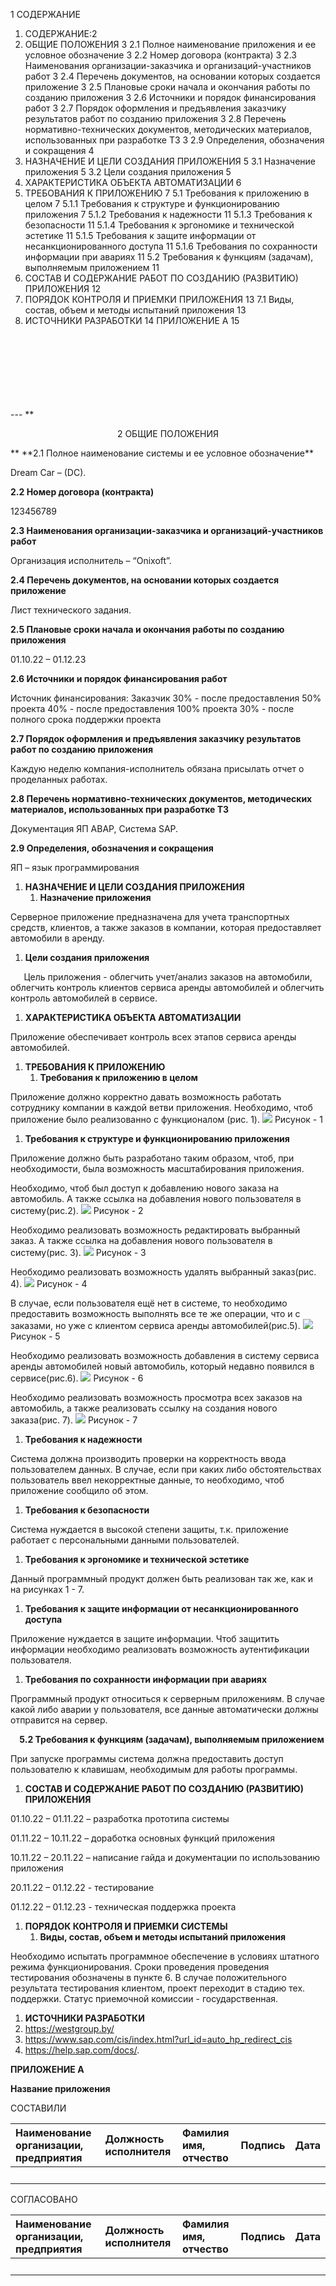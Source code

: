 
1 СОДЕРЖАНИЕ

1. СОДЕРЖАНИЕ:2
2. ОБЩИЕ ПОЛОЖЕНИЯ	3
2.1 Полное наименование приложения и ее условное обозначение	3
2.2 Номер договора (контракта)	3
2.3 Наименования организации-заказчика и организаций-участников работ	3
2.4 Перечень документов, на основании которых создается приложение	3
2.5 Плановые сроки начала и окончания работы по созданию приложения	3
2.6 Источники и порядок финансирования работ	3
2.7 Порядок оформления и предъявления заказчику результатов работ по созданию приложения	3
2.8 Перечень нормативно-технических документов, методических материалов, использованных при разработке ТЗ	3
2.9 Определения, обозначения и сокращения	4
3. НАЗНАЧЕНИЕ И ЦЕЛИ СОЗДАНИЯ ПРИЛОЖЕНИЯ	5
3.1 Назначение приложения	5
3.2 Цели создания приложения	5
4. ХАРАКТЕРИСТИКА ОБЪЕКТА АВТОМАТИЗАЦИИ	6
5. ТРЕБОВАНИЯ К ПРИЛОЖЕНИЮ	7
   5.1 Требования к приложению в целом	7
      5.1.1 Требования к структуре и функционированию приложения	7
      5.1.2 Требования к надежности	11
      5.1.3 Требования к безопасности	11
5.1.4 Требования к эргономике и технической эстетике	11
5.1.5 Требования к защите информации от несанкционированного доступа	11
5.1.6 Требования по сохранности информации при авариях	11
5.2 Требования к функциям (задачам), выполняемым приложением	11
6. СОСТАВ И СОДЕРЖАНИЕ РАБОТ ПО СОЗДАНИЮ (РАЗВИТИЮ) ПРИЛОЖЕНИЯ		12
7. ПОРЯДОК КОНТРОЛЯ И ПРИЕМКИ ПРИЛОЖЕНИЯ	13
7.1 Виды, состав, объем и методы испытаний приложения	13
8. ИСТОЧНИКИ РАЗРАБОТКИ	14
ПРИЛОЖЕНИЕ А	15
<br>
<br>
<br>
<br>
<br>
<br>
<br>
---
 **<p style="text-align: center;">2 ОБЩИЕ ПОЛОЖЕНИЯ</p>**
**2.1 Полное наименование системы и ее условное обозначение**

Dream Car – (DC).

**2.2 Номер договора (контракта)**

123456789

**2.3 Наименования организации-заказчика и организаций-участников работ**

Организация исполнитель – “Onixoft”.

**2.4 Перечень документов, на основании которых создается приложение**

Лист технического задания.

**2.5 Плановые сроки начала и окончания работы по созданию приложения**

01.10.22 – 01.12.23

**2.6 Источники и порядок финансирования работ**

Источник финансирования: Заказчик
30% - после предоставления 50% проекта
40% - после предоставления 100% проекта 
30% - после полного срока поддержки проекта 

**2.7 Порядок оформления и предъявления заказчику результатов работ по созданию приложения**

Каждую неделю компания-исполнитель обязана присылать отчет о проделанных работах.

**2.8 Перечень нормативно-технических документов, методических материалов, использованных при разработке ТЗ**

Документация ЯП ABAP,
Cистема SAP. 

**2.9 Определения, обозначения и сокращения**

ЯП – язык программирования

1. **НАЗНАЧЕНИЕ И ЦЕЛИ СОЗДАНИЯ ПРИЛОЖЕНИЯ**
   1. **Назначение приложения** 

Серверное приложение предназначена для учета транспортных средств, клиентов, а также заказов в компании, которая предоставляет автомобили в аренду.

1. **Цели создания приложения**

`	`Цель приложения - облегчить учет/анализ заказов на автомобили, облегчить контроль клиентов сервиса аренды автомобилей и облегчить контроль автомобилей в сервисе.

1. **ХАРАКТЕРИСТИКА ОБЪЕКТА АВТОМАТИЗАЦИИ**

Приложение обеспечивает контроль всех этапов сервиса аренды автомобилей.

1. **ТРЕБОВАНИЯ К ПРИЛОЖЕНИЮ**
   1. **Требования к приложению в целом**

Приложение должно корректно давать возможность работать сотруднику компании в каждой ветви приложения. Необходимо, чтоб приложение было реализованно с функционалом (рис. 1).
![](Aspose.Words.e5024749-d19b-40fb-99e2-7ace5711bff3.001.png)
Рисунок - 1

1. **Требования к структуре и функционированию приложения**

Приложение должно быть разработано таким образом, чтоб, при необходимости, была возможность масштабирования приложения.

Необходимо, чтоб был доступ к добавлению нового заказа на автомобиль. А также ссылка на добавления нового пользователя в систему(рис.2).
![](Aspose.Words.e5024749-d19b-40fb-99e2-7ace5711bff3.002.png)
Рисунок - 2

Необходимо реализовать возможность редактировать выбранный заказ. А также ссылка на добавления нового пользователя в систему(рис. 3).
![](Aspose.Words.e5024749-d19b-40fb-99e2-7ace5711bff3.003.png)
Рисунок - 3

Необходимо реализовать возможность удалять выбранный заказ(рис. 4).
![](Aspose.Words.e5024749-d19b-40fb-99e2-7ace5711bff3.004.png)
Рисунок - 4

В случае, если пользователя ещё нет в системе, то необходимо предоставить возможность выполнять все те же операции, что и с заказами, но уже с клиентом сервиса аренды автомобилей(рис.5).
![](Aspose.Words.e5024749-d19b-40fb-99e2-7ace5711bff3.005.png)
Рисунок - 5

Необходимо реализовать возможность добавления в систему сервиса аренды автомобилей новый автомобиль, который недавно появился в сервисе(рис.6).
![](Aspose.Words.e5024749-d19b-40fb-99e2-7ace5711bff3.006.png)
Рисунок - 6

Необходимо реализовать возможность просмотра всех заказов на автомобиль, а также реализовать ссылку на создания нового заказа(рис. 7).
![](Aspose.Words.e5024749-d19b-40fb-99e2-7ace5711bff3.007.png)
Рисунок - 7

1. **Требования к надежности**

Система должна производить проверки на корректность ввода пользователем данных. В случае, если при каких либо обстоятельствах пользователь ввел некорректные данные, то необходимо, чтоб приложение сообщило об этом.

1. **Требования к безопасности**

Система нуждается в высокой степени защиты, т.к. приложение работает с персональными данными пользователей.

1. **Требования к эргономике и технической эстетике**

Данный программный продукт должен быть реализован так же, как и на рисунках 1 - 7.

1. **Требования к защите информации от несанкционированного доступа**

Приложение нуждается в защите информации. Чтоб защитить информации необходимо реализовать возможность аутентификации пользователя.

1. **Требования по сохранности информации при авариях**

Программный продукт относиться к серверным приложениям. В случае какой либо аварии у пользователя, все данные автоматически должны отправится на сервер.

`  `**5.2	  Требования к функциям (задачам), выполняемым приложением**

При запуске программы система должна предоставить доступ пользователю к клавишам, необходимым для работы программы.

1. **СОСТАВ И СОДЕРЖАНИЕ РАБОТ ПО СОЗДАНИЮ (РАЗВИТИЮ) ПРИЛОЖЕНИЯ**

01.10.22 – 01.11.22 – разработка прототипа системы

01.11.22 – 10.11.22 – доработка основных функций приложения

10.11.22 – 20.11.22 – написание гайда и документации по использованию приложения

20.11.22 – 01.12.22 - тестирование

01.12.22 – 01.12.23 - техническая поддержка проекта

1. **ПОРЯДОК КОНТРОЛЯ И ПРИЕМКИ СИСТЕМЫ**
   1. **Виды, состав, объем и методы испытаний приложения**

Необходимо испытать программное обеспечение в условиях штатного режима функционирования. Сроки проведения проведения тестирования обозначены в пункте 6. В случае положительного результата тестирования клиентом, проект переходит в стадию тех. поддержки. Статус приемочной комиссии - государственная.

1. **ИСТОЧНИКИ РАЗРАБОТКИ**
1. <https://westgroup.by/>
1. <https://www.sap.com/cis/index.html?url_id=auto_hp_redirect_cis>
1. https://help.sap.com/docs/.

**ПРИЛОЖЕНИЕ А**

**Название приложения**

СОСТАВИЛИ 

|Наименование организации, предприятия|Должность исполнителя|Фамилия имя, отчество|Подпись|Дата|
| :- | :- | :- | :- | :- |
| | | | | |
СОГЛАСОВАНО 

|Наименование организации, предприятия|Должность исполнителя|Фамилия имя, отчество|Подпись|Дата|
| :- | :- | :- | :- | :- |
| | | | | |





